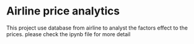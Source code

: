 # Airline price analytics
This project use database from airline to analyst the factors effect to the prices.
please check the ipynb file for more detail
